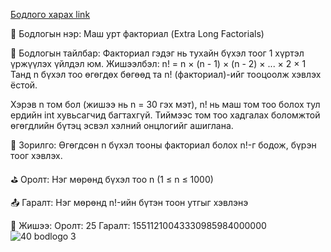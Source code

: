 <a href="https://www.hackerrank.com/challenges/extra-long-factorials?isFullScreen=true">Бодлого харах link</a>

📘 Бодлогын нэр:
Маш урт факториал (Extra Long Factorials)

📖 Бодлогын тайлбар:
Факториал гэдэг нь тухайн бүхэл тоог 1 хүртэл үржүүлэх үйлдэл юм. Жишээлбэл:
n! = n × (n - 1) × (n - 2) × ... × 2 × 1
Танд n бүхэл тоо өгөгдөх бөгөөд та n! (факториал)-ийг тооцоолж хэвлэх ёстой.

Хэрэв n том бол (жишээ нь n = 30 гэх мэт), n! нь маш том тоо болох тул ердийн int хувьсагчид багтахгүй. Тиймээс том тоо хадгалах боломжтой өгөгдлийн бүтэц эсвэл хэлний онцлогийг ашиглана.

🎯 Зорилго:
Өгөгдсөн n бүхэл тооны факториал болох n!-г бодож, бүрэн тоог хэвлэх.

⛳ Оролт:
Нэг мөрөнд бүхэл тоо n (1 ≤ n ≤ 1000)

📤 Гаралт:
Нэг мөрөнд n!-ийн бүтэн тоон утгыг хэвлэнэ

🧠 Жишээ:
Оролт:
25
Гаралт:
15511210043330985984000000
![40 bodlogo 3](https://github.com/user-attachments/assets/3b0eebea-04d6-4bf8-8b91-c22a5d23a274)
